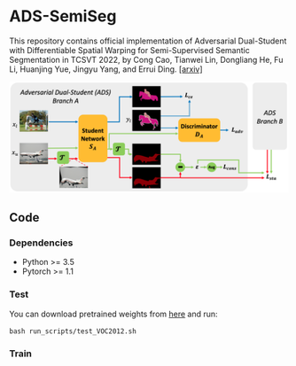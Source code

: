 # ADS-SemiSeg
This repository contains official implementation of Adversarial Dual-Student with Differentiable Spatial Warping for Semi-Supervised Semantic Segmentation in TCSVT 2022, by Cong Cao, Tianwei Lin, Dongliang He, Fu Li, Huanjing Yue, Jingyu Yang, and Errui Ding. [[arxiv]](https://arxiv.org/abs/2203.02792)

<p align="center">
  <img width="800" src="https://github.com/cao-cong/ADS-SemiSeg/blob/main/images/framework.png">
</p>


## Code

### Dependencies

- Python >= 3.5
- Pytorch >= 1.1

### Test

You can download pretrained weights from [here](https://drive.google.com/drive/folders/1Ch9bUbqToN2hisl3afnCW32qhP12p9SB?usp=sharing) and run:
```
bash run_scripts/test_VOC2012.sh
```
### Train
